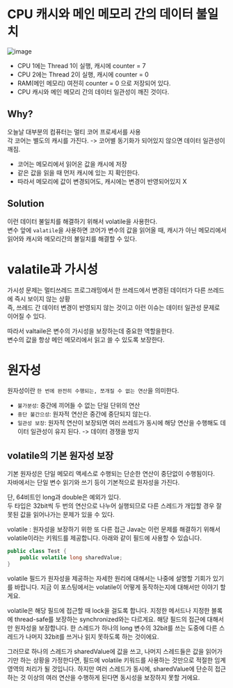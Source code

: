 # CPU 캐시와 메인 메모리 간의 데이터 불일치

![image](https://github.com/user-attachments/assets/7bc1c8b9-4ec3-41e8-a594-5b553f318746)

- CPU 1에는 Thread 1이 실행, 캐시에 counter = 7
- CPU 2에는 Thread 2이 실행, 캐시에 counter = 0
- RAM(메인 메모리) 여전히 counter = 0 으로 저장되어 있다.
- CPU 캐시와 메인 메모리 간의 데이터 일관성이 깨진 것이다.

## Why?

오늘날 대부분의 컴퓨터는 멀티 코어 프로세서를 사용   
각 코어는 별도의 캐시를 가진다. -> 코어별 동기화가 되어있지 않으면 데이터 일관성이 깨짐.
- 코어는 메모리에서 읽어온 값을 캐시에 저장
- 같은 값을 읽을 때 먼저 캐시에 있는 지 확인한다.
- 따라서 메모리에 값이 변경되어도, 캐시에는 변경이 반영되어있지 X

## Solution

이런 데이터 불일치를 해결하기 위해서 volatile을 사용한다.   
변수 앞에 `valatile`을 사용하면 코어가 변수의 값을 읽어올 때, 캐시가 아닌 메모리에서 읽어와 캐시와 메모리간의 불일치를 해결할 수 있다.   

# valatile과 가시성
가시성 문제는 멀티쓰레드 프로그래밍에서 한 쓰레드에서 변경된 데이터가 다른 쓰레드에 즉시 보이지 않는 상황   
즉, 쓰레드 간 데이터 변경이 반영되지 않는 것이고 이런 이슈는 데이터 일관성 문제로 이어질 수 있다.   

따라서 valtaile은 변수의 가시성을 보장하는데 중요한 역할을한다.   
변수의 값을 항상 메인 메모리에서 읽고 쓸 수 있도록 보장한다.


# 원자성
원자성이란 `한 번에 완전히 수행되는, 쪼개질 수 없는 연산`을 의미한다.

- `불가분성`: 중간에 끼어들 수 없는 단일 단위의 연산
- `중단 불간으성`: 원자적 연산은 중간에 중단되지 않는다.
- `일관성 보장`: 원자적 연산이 보장되면 여러 쓰레드가 동시에 해당 연산을 수행해도 데이터 일관성이 유지 된다. -> 데이터 경쟁을 방지

## volatile의 기본 원자성 보장
기본 원자성은 단일 메모리 액세스로 수행되는 단순한 연산이 중단없이 수행됨이다.      
자바에서는 단일 변수 읽기와 쓰기 등이 기본적으로 원자성을 가진다.   

단, 64비트인 long과 double은 예외가 있다.   
두 타입은 32bit씩 두 번의 연산으로 나누어 실행되므로 다른 스레드가 개입할 경우 잘못된 값을 읽어나가는 문제가 있을 수 있다.

volatile : 원자성을 보장하기 위한 또 다른 접근
Java는 이런 문제를 해결하기 위해서 volatile이라는 키워드를 제공합니다. 아래와 같이 필드에 사용할 수 있습니다.

```java
public class Test {
    public volatile long sharedValue;
}
```
volatile 필드가 원자성을 제공하는 자세한 원리에 대해서는 나중에 설명할 기회가 있기를 바랍니다. 지금 이 포스팅에서는 volatile이 어떻게 동작하는지에 대해서만 이야기 할게요.

volatile은 해당 필드에 접근할 때 lock을 걸도록 합니다. 지정한 메서드나 지정한 블록에 thread-safe를 보장하는 synchronized와는 다르게요. 해당 필드의 접근에 대해서만 원자성을 보장합니다. 한 스레드가 하나의 long 변수의 32bit를 쓰는 도중에 다른 스레드가 나머지 32bit를 쓰거나 읽지 못하도록 하는 것이에요.

그러므로 하나의 스레드가 sharedValue에 값을 쓰고, 나머지 스레드들은 값을 읽어가기만 하는 상황을 가정한다면, 필드에 volatile 키워드를 사용하는 것만으로 적절한 임계영역의 처리가 될 것입니다.
하지만 여러 스레드가 동시에, sharedValue에 단순히 접근하는 것 이상의 여러 연산을 수행하게 된다면 동시성을 보장하지 못할 거에요.

